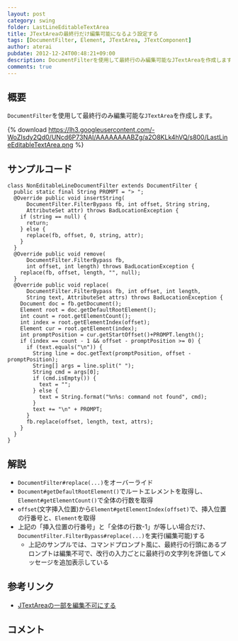 ```yaml
---
layout: post
category: swing
folder: LastLineEditableTextArea
title: JTextAreaの最終行だけ編集可能になるよう設定する
tags: [DocumentFilter, Element, JTextArea, JTextComponent]
author: aterai
pubdate: 2012-12-24T00:48:21+09:00
description: DocumentFilterを使用して最終行のみ編集可能なJTextAreaを作成します。
comments: true
---
```

## 概要
`DocumentFilter`を使用して最終行のみ編集可能な`JTextArea`を作成します。

{% download https://lh3.googleusercontent.com/-WoZIsdy2Qd0/UNcd6P73NAI/AAAAAAAABZg/a2O8KLk4hVQ/s800/LastLineEditableTextArea.png %}

## サンプルコード
<pre class="prettyprint"><code>class NonEditableLineDocumentFilter extends DocumentFilter {
  public static final String PROMPT = "&gt; ";
  @Override public void insertString(
      DocumentFilter.FilterBypass fb, int offset, String string,
      AttributeSet attr) throws BadLocationException {
    if (string == null) {
      return;
    } else {
      replace(fb, offset, 0, string, attr);
    }
  }
  @Override public void remove(
      DocumentFilter.FilterBypass fb,
      int offset, int length) throws BadLocationException {
    replace(fb, offset, length, "", null);
  }
  @Override public void replace(
      DocumentFilter.FilterBypass fb, int offset, int length,
      String text, AttributeSet attrs) throws BadLocationException {
    Document doc = fb.getDocument();
    Element root = doc.getDefaultRootElement();
    int count = root.getElementCount();
    int index = root.getElementIndex(offset);
    Element cur = root.getElement(index);
    int promptPosition = cur.getStartOffset()+PROMPT.length();
    if (index == count - 1 &amp;&amp; offset - promptPosition &gt;= 0) {
      if (text.equals("\n")) {
        String line = doc.getText(promptPosition, offset - promptPosition);
        String[] args = line.split(" ");
        String cmd = args[0];
        if (cmd.isEmpty()) {
          text = "";
        } else {
          text = String.format("%n%s: command not found", cmd);
        }
        text += "\n" + PROMPT;
      }
      fb.replace(offset, length, text, attrs);
    }
  }
}
</code></pre>

## 解説
- `DocumentFilter#replace(...)`をオーバーライド
- `Document#getDefaultRootElement()`でルートエレメントを取得し、`Element#getElementCount()`で全体の行数を取得
- `offset`(文字挿入位置)から`Element#getElementIndex(offset)`で、挿入位置の行番号と、`Element`を取得
- 上記の「挿入位置の行番号」と「全体の行数-1」が等しい場合だけ、`DocumentFilter.FilterBypass#replace(...)`を実行(編集可能)する
    - 上記のサンプルでは、コマンドプロンプト風に、最終行の行頭にあるプロンプトは編集不可で、改行の入力ごとに最終行の文字列を評価してメッセージを追加表示している

<!-- dummy comment line for breaking list -->

## 参考リンク
- [JTextAreaの一部を編集不可にする](http://ateraimemo.com/Swing/NonEditableLine.html)

<!-- dummy comment line for breaking list -->

## コメント
